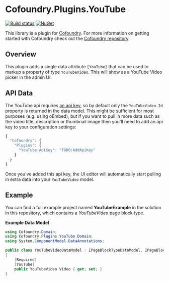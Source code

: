 # Cofoundry.Plugins.YouTube

[![Build status](https://ci.appveyor.com/api/projects/status/e6m2qhk4rth6t1o4?svg=true)](https://ci.appveyor.com/project/Cofoundry/cofoundry-plugins-youtube)
[![NuGet](https://img.shields.io/nuget/v/Cofoundry.Plugins.YouTube.svg)](https://www.nuget.org/packages/Cofoundry.Plugins.YouTube/)


This library is a plugin for [Cofoundry](https://www.cofoundry.org/). For more information on getting started with Cofoundry check out the [Cofoundry repository](https://github.com/cofoundry-cms/cofoundry).

## Overview

This plugin adds a single data attribute `[YouTube]` that can be used to markup a property of type `YouTubeVideo`. This will show as a YouTube Video picker in the admin UI.

## API Data

The YouTube api requires [an api key](https://developers.google.com/youtube/v3/getting-started), so by default only the `YouTubeVideo.Id` property is returned in the data model. This might be sufficient for most purposes (e.g. using oEmbed), but if you want to pull in more data such as the video title, description or thumbnail image then you'll need to add an api key to your configuration settings:

```js
{
  "Cofoundry": {
    "Plugins": {
      "YouTube:ApiKey": "TODO:AddApiKey"
    }
  }
}
```
Once you've added this api key, the UI editor will automatically start pulling in extra data into your `YouTubeVideo` model.

## Example

You can find a full example project named **YouTubeExample** in the solution in this repository, which contains a *YouTubeVideo* page block type. 

**Example Data Model**

```csharp
using Cofoundry.Domain;
using Cofoundry.Plugins.YouTube.Domain;
using System.ComponentModel.DataAnnotations;

public class YouTubeVideoDataModel : IPageBlockTypeDataModel, IPageBlockTypeDisplayModel
{
    [Required]
    [YouTube]
    public YouTubeVideo Video { get; set; }
}

```




